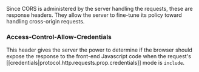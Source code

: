 
Since CORS is administered by the server handling the requests, these are response headers. They allow the server to fine-tune its policy toward handling cross-origin requests.

### Access-Control-Allow-Credentials
This header gives the server the power to determine if the browser should expose the response to the front-end Javascript code when the request's [[credentials|protocol.http.requests.prop.credentials]] mode is `include`.
